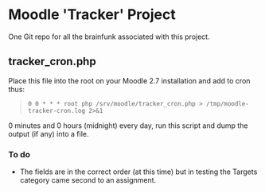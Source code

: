 # Moodle 'Tracker' Project

One Git repo for all the brainfunk associated with this project.

## tracker_cron.php

Place this file into the root on your Moodle 2.7 installation and add to cron thus:

> `0 0 * * * root php /srv/moodle/tracker_cron.php > /tmp/moodle-tracker-cron.log 2>&1`

0 minutes and 0 hours (midnight) every day, run this script and dump the output (if any) into a file.

### To do

* The fields are in the correct order (at this time) but in testing the Targets category came second to an assignment.

